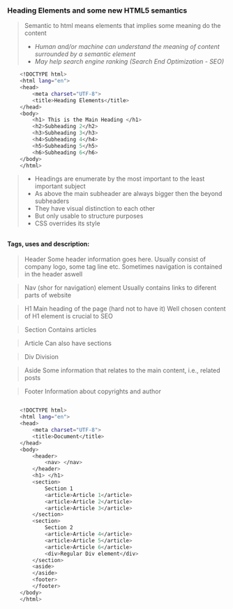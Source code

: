 ### Heading Elements and some new HTML5 semantics

 > Semantic to html means elements that implies some  meaning do the content
 > - *Human and/or machine can understand the meaning of content  surrounded by a semantic element*
 > - *May help search engine ranking (Search End Optimization - SEO)*
  
```sh
    <!DOCTYPE html>
    <html lang="en">
    <head>
        <meta charset="UTF-8">
        <title>Heading Elements</title>
    </head>
    <body>
        <h1> This is the Main Heading </h1>
        <h2>Subheading 2</h2>
        <h3>Subheading 3</h3>
        <h4>Subheading 4</h4>
        <h5>Subheading 5</h5>
        <h6>Subheading 6</h6>
    </body>
    </html>
```

> - Headings are enumerate by the most important to the least important subject
> - As above the main subheader are always bigger then the beyond subheaders
> - They have visual distinction to each other
> - But only usable to structure purposes
> - CSS overrides its style
> 
## 
## 
#### Tags, uses and description:
> Header 
> Some header information goes here. Usually consist 
> of company logo, some tag line etc. 
> Sometimes navigation is contained in the header aswell 

> Nav (shor for navigation) element
>Usually contains links to diferent parts of website

> H1
> Main heading of the page (hard not to have it)
> Well chosen content of H1 element is crucial to SEO

> Section
> Contains articles

> Article
> Can also have sections

>  Div
> Division

> Aside 
> Some information that relates to the main content, i.e., related posts

> Footer
> Information about copyrights and author

```sh

    <!DOCTYPE html>
    <html lang="en">
    <head>
        <meta charset="UTF-8">
        <title>Document</title>
    </head>
    <body>
        <header>
            <nav> </nav>
        </header>
        <h1> </h1>
        <section>
            Section 1
            <article>Article 1</article>
            <article>Article 2</article>
            <article>Article 3</article>
        </section>
        <section>
            Section 2
            <article>Article 4</article>
            <article>Article 5</article>
            <article>Article 6</article>
            <div>Regular Div element</div>
        </section>
        <aside>
        </aside>
        <footer>
        </footer>
    </body>
    </html>

```

 


